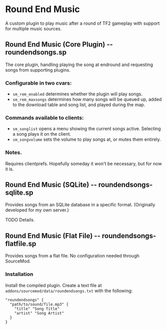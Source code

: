 # Round End Music
A custom plugin to play music after a round of TF2 gameplay with support for multiple music sources.

## Round End Music (Core Plugin) -- roundendsongs.sp
The core plugin, handling playing the song at endround and requesting songs from supporting plugins.

### Configurable in two cvars:
* `sm_rem_enabled` determines whether the plugin will play songs.
* `sm_rem_maxsongs` determines how many songs will be queued up, added to the download table and song list, and played during the map.

### Commands available to clients:
* `sm_songlist` opens a menu showing the current songs active.  Selecting a song plays it on the client.
* `sm_songvolume` sets the volume to play songs at, or mutes them entirely.

### Notes.
Requires clientprefs.  Hopefully someday it won't be necessary, but for now it is.

## Round End Music (SQLite) -- roundendsongs-sqlite.sp
Provides songs from an SQLite database in a specific format.  (Originally developed for my own server.)

TODO Details.

## Round End Music (Flat File) -- roundendsongs-flatfile.sp
Provides songs from a flat file.  No configuration needed through SourceMod.

### Installation
Install the compiled plugin.  Create a text file at `addons/sourcemod/data/roundendsongs.txt` with the following:
```
"roundendsongs" {
  "path/to/sound/file.mp3" {
    "title" "Song Title"
    "artist" "Song Artist"
  }
}
```
